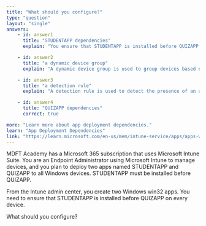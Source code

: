 ```yaml
---
title: "What should you configure?"
type: "question"
layout: "single"
answers:
    - id: answer1
      title: "STUDENTAPP dependencies"
      explain: "You ensure that STUDENTAPP is installed before QUIZAPP by configuring QUIZAPP dependencies and adding a dependency on the installation of STUDENTAPP."

    - id: answer2
      title: "a dynamic device group"
      explain: "A dynamic device group is used to group devices based on certain criteria, but it does not control the order of app installations."

    - id: answer3
      title: "a detection rule"
      explain: "A detection rule is used to detect the presence of an app on a device, but it does not control the order of app installations."

    - id: answer4
      title: "QUIZAPP dependencies"
      correct: true

more: "Learn more about app deployment dependencies."
learn: "App Deployment Dependencies"
link: "https://learn.microsoft.com/en-us/mem/intune-service/apps/apps-win32-add#step-5-dependencies"
---
```

MDFT Academy has a Microsoft 365 subscription that uses Microsoft Intune Suite. You are an Endpoint Administrator using Microsoft Intune to manage devices, and you plan to deploy two apps named STUDENTAPP and QUIZAPP to all Windows devices. STUDENTAPP must be installed before QUIZAPP.

From the Intune admin center, you create two Windows win32 apps. You need to ensure that STUDENTAPP is installed before QUIZAPP on every device.

What should you configure?